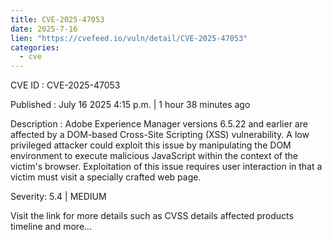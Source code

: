 ```yaml
--- 
title: CVE-2025-47053
date: 2025-7-16
lien: "https://cvefeed.io/vuln/detail/CVE-2025-47053"
categories:
  - cve
---
```


CVE ID : CVE-2025-47053

Published :  July 16
2025
4:15 p.m. | 1 hour
38 minutes ago

Description : Adobe Experience Manager versions 6.5.22 and earlier are affected by a DOM-based Cross-Site Scripting (XSS) vulnerability. A low privileged attacker could exploit this issue by manipulating the DOM environment to execute malicious JavaScript within the context of the victim's browser. Exploitation of this issue requires user interaction in that a victim must visit a specially crafted web page.

Severity: 5.4 | MEDIUM

Visit the link for more details
such as CVSS details
affected products
timeline
and more...
